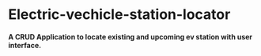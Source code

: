 # Electric-vechicle-station-locator
#### A CRUD Application to locate existing and upcoming ev station with user interface.
